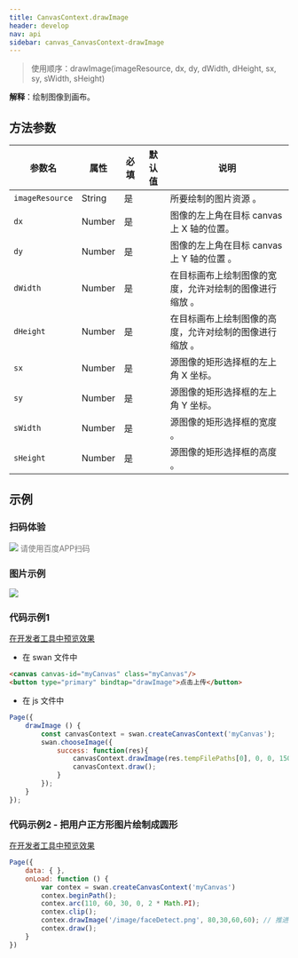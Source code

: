 ```yaml
---
title: CanvasContext.drawImage
header: develop
nav: api
sidebar: canvas_CanvasContext-drawImage
---
```


 

> 使用顺序：drawImage(imageResource, dx, dy, dWidth, dHeight, sx, sy, sWidth, sHeight)

**解释**：绘制图像到画布。

 

## 方法参数 

 
|参数名|属性|必填|默认值|说明|
|----|----|----|---|---|
| `imageResource`|String|是|| 所要绘制的图片资源 。|
| `dx`| Number|是||  图像的左上角在目标 canvas 上 X 轴的位置。|
| `dy `| Number|是||  图像的左上角在目标 canvas 上 Y 轴的位置 。 |
| `dWidth`| Number|是||   在目标画布上绘制图像的宽度，允许对绘制的图像进行缩放 。 |
| `dHeight`| Number|是||  在目标画布上绘制图像的高度，允许对绘制的图像进行缩放 。 |
| `sx`| Number|是||  源图像的矩形选择框的左上角 X 坐标。 |
| `sy`| Number|是||  源图像的矩形选择框的左上角 Y 坐标。 |
| `sWidth`| Number|是||  源图像的矩形选择框的宽度 。|
| `sHeight`| Number|是||   源图像的矩形选择框的高度 。|

## 示例

 
### 扫码体验

<div class='scan-code-container'>
    <img src="https://b.bdstatic.com/miniapp/assets/images/doc_demo/fragment_drawImage.png" class="demo-qrcode-image" />
    <font color=#777 12px>请使用百度APP扫码</font>
</div>

###  图片示例  
<div class="m-doc-custom-examples">
    <div class="m-doc-custom-examples-correct">
        <img src="https://b.bdstatic.com/miniapp/images/drawImage.gif">
    </div>
    <div class="m-doc-custom-examples-correct">
        <img src=" ">
    </div>
    <div class="m-doc-custom-examples-correct">
        <img src=" ">
    </div>     
</div>

###  代码示例1 

<a href="swanide://fragment/5f642a5821d97a419580f6661c537d8f1574501379932" title="在开发者工具中预览效果" target="_self">在开发者工具中预览效果</a>

* 在 swan 文件中

```html
<canvas canvas-id="myCanvas" class="myCanvas"/>
<button type="primary" bindtap="drawImage">点击上传</button>
```

* 在 js 文件中

```js
Page({
    drawImage () {
        const canvasContext = swan.createCanvasContext('myCanvas');
        swan.chooseImage({
            success: function(res){
                canvasContext.drawImage(res.tempFilePaths[0], 0, 0, 150, 100);
                canvasContext.draw();
            }
        });
    }
});
```

###  代码示例2 - 把用户正方形图片绘制成圆形 

<a href="swanide://fragment/508b22fc05c8149337e96553fd3ad1971575437603927" title="在开发者工具中预览效果" target="_self">在开发者工具中预览效果</a>

```js
Page({
    data: { },
    onLoad: function () {
        var contex = swan.createCanvasContext('myCanvas')
        contex.beginPath(); 
        contex.arc(110, 60, 30, 0, 2 * Math.PI);
        contex.clip();
        contex.drawImage('/image/faceDetect.png', 80,30,60,60); // 推进去图片，这里注意头像坐标要在圆形区域内
        contex.draw();
    }
})
```


